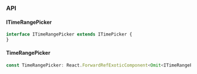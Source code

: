 

### API

#### ITimeRangePicker

```ts
interface ITimeRangePicker extends ITimePicker {
}
```

#### TimeRangePicker

```ts
const TimeRangePicker: React.ForwardRefExoticComponent<Omit<ITimeRangePicker, "ref"> & React.RefAttributes<unknown>>;
```

